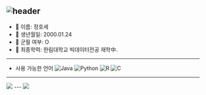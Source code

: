 ![header](https://capsule-render.vercel.app/api?type=wave&color=auto&height=300&section=header&text=Hello!&fontSize=80)
---
- 🔭 이름: 정호세
- 🌱 생년월일: 2000.01.24
- 👯 군필 여부: O
- 🤔 최종학력: 한림대학교 빅데이터전공 재학中.

---
- 사용 가능한 언어
![Java](https://img.shields.io/badge/java-%23ED8B00.svg?style=for-the-badge&logo=java&logoColor=white)
![Python](https://img.shields.io/badge/python-3670A0?style=for-the-badge&logo=python&logoColor=ffdd54)
![R](https://img.shields.io/badge/r-%23276DC3.svg?style=for-the-badge&logo=r&logoColor=white)
![C](https://img.shields.io/badge/c-%2300599C.svg?style=for-the-badge&logo=c&logoColor=white)

---
<img src="https://github-readme-stats.vercel.app/api?username=JeongHoSe&show_icons=true">
---
<a href="https://hits.seeyoufarm.com"><img src="https://hits.seeyoufarm.com/api/count/incr/badge.svg?url=https%3A%2F%2Fgithub.com%2FJeongHoSe&count_bg=%2379C83D&title_bg=%23555555&icon=skyliner.svg&icon_color=%23E7E7E7&title=hits&edge_flat=false"/></a>

